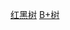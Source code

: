 [红黑树](https://github.com/yangjinshomop/DataStructures/issues/1)
[B+树](https://github.com/yangjinshomop/DataStructures/issues/2)
